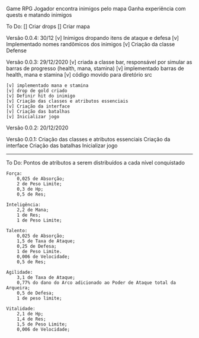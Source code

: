 Game RPG 
    Jogador encontra inimigos pelo mapa
    Ganha experiência com quests e matando inimigos

To Do:
    [] Criar drops
    [] Criar mapa

Versão 0.0.4:
    30/12
    [v] Inimigos dropando itens de ataque e defesa
    [v] Implementado nomes randômicos dos inimigos
    [v] Criação da classe Defense

Versão 0.0.3:
    29/12/2020
    [v] criada a classe bar, responsável por simular as barras de progresso (health, mana, stamina)
    [v] implementado barras de health, mana e stamina
    [v] código movido para diretório src
    
    [v] implementado mana e stamina
    [v] drop de gold criado
    [v] Definir hit do inimigo
    [v] Criação das classes e atributos essenciais
    [v] Criação da interface
    [v] Criação das batalhas
    [v] Inicializar jogo

Versão 0.0.2:
    20/12/2020

Versão 0.0.1:
    Criação das classes e atributos essenciais
    Criação da interface
    Criação das batalhas
    Inicializar jogo

-----------------------------------------------------------

To Do: 
    Pontos de atributos  a serem distribuídos a cada nível conquistado

    Força:
        0,025 de Absorção;
        2 de Peso Limite;
        0,3 de Hp;
        0,5 de Res;

    Inteligência:
        2,2 de Mana;
        1 de Res;
        1 de Peso Limite;

    Talento:
        0,025 de Absorção;
        1,5 de Taxa de Ataque;
        0,25 de Defesa;
        1 de Peso Limite.
        0,006 de Velocidade;
        0,5 de Res;

    Agilidade:
        3,1 de Taxa de Ataque;
        0,77% do dano do Arco adicionado ao Poder de Ataque total da Arqueira;
        0,5 de Defesa;
        1 de peso limite;

    Vitalidade:
        2,1 de Hp;
        1,4 de Res;
        1,5 de Peso Limite;
        0,006 de Velocidade;
